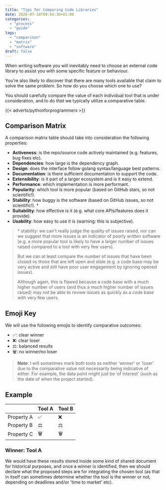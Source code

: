 ```yaml
---
title: "Tips for Comparing Code Libraries"
date: 2020-07-18T09:54:30+01:00
categories:
  - "process"
  - "guide"
tags:
  - "comparison"
  - "matrix"
  - "software"
draft: false
---
```


When writing software you will inevitably need to choose an external code library to assist you with some specific feature or behaviour. 

You're also likely to discover that there are many tools available that claim to solve the same problem. So how do you choose which one to use?

You should carefully compare the value of each individual tool that is under consideration, and to do _that_ we typically utilize a comparative table.

{{< adverts/pythonforprogrammers >}}

## Comparison Matrix

A comparison matrix table should take into consideration the following properties:

- **Activeness**: is the repo/source code actively maintained (e.g. features, bug fixes etc).
- **Dependencies**: how large is the dependency graph.
- **Design**: does the interface follow golang syntax/language best patterns.
- **Documentation**: is there sufficient documentation to support the code.
- **Extensibility**: is it part of a larger ecosystem and is it easy to extend.
- **Performance**: which implementation is more performant.
- **Popularity**: which tool is more popular (based on GitHub stars, so not scientific!).
- **Stability**: how buggy is the software (based on GitHub issues, so not scientific!). †
- **Suitability**: how effective is it (e.g. what core APIs/features does it provide).
- **Usability**: how easy to use it is (warning: this is subjective).

> † stability: we can't really judge the quality of issues raised, nor can we suggest that more issues is an indicator of poorly written software (e.g. a more popular tool is likely to have a larger number of issues raised compared to a tool with very few users).
>
> But we can at least compare the number of issues that have been closed vs those that are left open and stale (e.g. a code base may be very active and still have poor user engagement by ignoring opened issues).
>
> Although again, this is flawed because a code base with a much higher number of users (and thus a much higher number of issues raised) may not be able to review issues as quickly as a code base with very few users.

## Emoji Key

We will use the following emojis to identify comparative outcomes:

- ✅: clear winner
- ❌: clear loser
- ⚖️: balanced results
- 🗑: no winner/no loser

> **Note**: I will sometimes mark both tools as neither ‘winner’ or ‘loser’ due to the comparative value not necessarily being indicative of either. For example, the data point might just be ‘of interest’ (such as the date of when the project started).

## Example

||Tool A|Tool B|
|---|---|---|
|Property A|✅|❌|
|Property B|⚖️|⚖️|
|Property C|🗑|🗑|

### Winner: Tool A

We would have these results stored inside some kind of shared document for historical purposes, and once a winner is identified, then we should declare what the proposed steps are for integrating the chosen tool (as that in itself can sometimes determine whether the tool is the winner or not, depending on deadlines and/or 'time to market' etc).
